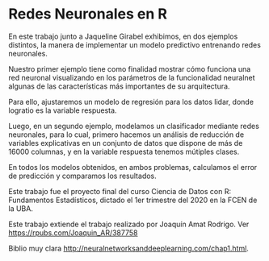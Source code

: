 # Redes Neuronales en R

En este trabajo junto a Jaqueline Girabel exhibimos, en dos ejemplos distintos, la manera de implementar un modelo predictivo
entrenando redes neuronales.

Nuestro primer ejemplo tiene como finalidad mostrar cómo funciona una red neuronal visualizando en los
parámetros de la funcionalidad neuralnet algunas de las características más importantes de su arquitectura.

Para ello, ajustaremos un modelo de regresión para los datos lidar, donde logratio es la variable respuesta.

Luego, en un segundo ejemplo, modelamos un clasificador mediante redes neuronales, para lo cual, primero
hacemos un análisis de reducción de variables explicativas en un conjunto de datos que dispone de más de
16000 columnas, y en la variable respuesta tenemos mútiples clases.

En todos los modelos obtenidos, en ambos problemas, calculamos el error de predicción y comparamos los
resultados.

Este trabajo fue el proyecto final del curso Ciencia de Datos con R: Fundamentos Estadísticos, dictado el 1er trimestre del 2020 en la FCEN de la UBA.

Este trabajo extiende el trabajo realizado por Joaquín Amat Rodrigo. Ver https://rpubs.com/Joaquin_AR/387758

Biblio muy clara http://neuralnetworksanddeeplearning.com/chap1.html.
